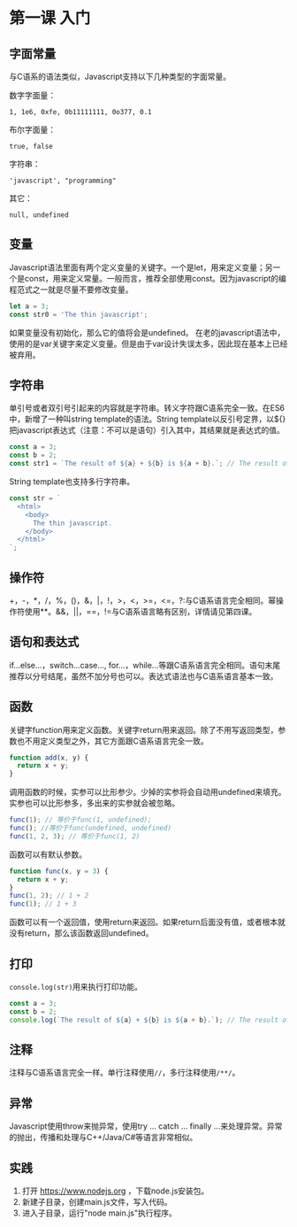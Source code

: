 # 第一课 入门
## 字面常量
与C语系的语法类似，Javascript支持以下几种类型的字面常量。

数字字面量：

	1, 1e6, 0xfe, 0b11111111, 0o377, 0.1
布尔字面量：

	true, false
字符串：

	'javascript', "programming"
其它：

	null, undefined

## 变量
Javascript语法里面有两个定义变量的关键字。一个是let，用来定义变量；另一个是const，用来定义常量。一般而言，推荐全部使用const。因为javascript的编程范式之一就是尽量不要修改变量。
```javascript
let a = 3;
const str0 = 'The thin javascript';
```
如果变量没有初始化，那么它的值将会是undefined。
在老的javascript语法中，使用的是var关键字来定义变量。但是由于var设计失误太多，因此现在基本上已经被弃用。

## 字符串
单引号或者双引号引起来的内容就是字符串。转义字符跟C语系完全一致。在ES6中，新增了一种叫string template的语法。String template以反引号定界，以${}把javascript表达式（注意：不可以是语句）引入其中，其结果就是表达式的值。
```javascript
const a = 3;
const b = 2;
const str1 = `The result of ${a} + ${b} is ${a + b}.`; // The result of 3 + 2 is 5.
```
String template也支持多行字符串。
```javascript
const str = `
  <html>
    <body>
      The thin javascript.
    </body>
  </html>
`;
```

## 操作符
+，-，*，/，%，()，&，|，!，>，<，>=，<=，?:与C语系语言完全相同。幂操作符使用**。&&，||，==，!=与C语系语言略有区别，详情请见第四课。

## 语句和表达式
if…else…，switch…case…, for…，while…等跟C语系语言完全相同。语句末尾推荐以分号结尾，虽然不加分号也可以。表达式语法也与C语系语言基本一致。

## 函数
关键字function用来定义函数。关键字return用来返回。除了不用写返回类型，参数也不用定义类型之外，其它方面跟C语系语言完全一致。
```javascript
function add(x, y) {
  return x + y;
}
```
调用函数的时候，实参可以比形参少。少掉的实参将会自动用undefined来填充。实参也可以比形参多，多出来的实参就会被忽略。
```javascript
func(1); // 等价于func(1, undefined);
func(); //等价于func(undefined, undefined)
func(1, 2, 3); // 等价于func(1, 2)
```
函数可以有默认参数。
```javascript
function func(x, y = 3) {
  return x + y;
}
func(1, 2); // 1 + 2
func(1); // 1 + 3
```
函数可以有一个返回值，使用return来返回。如果return后面没有值，或者根本就没有return，那么该函数返回undefined。

## 打印
`console.log(str)`用来执行打印功能。
```javascript
const a = 3;
const b = 2;
console.log(`The result of ${a} + ${b} is ${a + b}.`); // The result of 3 + 2 is 5.
```
## 注释
注释与C语系语言完全一样。单行注释使用`//`，多行注释使用`/**/`。

## 异常
Javascript使用throw来抛异常，使用try … catch … finally …来处理异常。异常的抛出，传播和处理与C++/Java/C#等语言非常相似。

## 实践
1. 打开 https://www.nodejs.org ，下载node.js安装包。
1. 新建子目录，创建main.js文件，写入代码。
1. 进入子目录，运行"node main.js"执行程序。